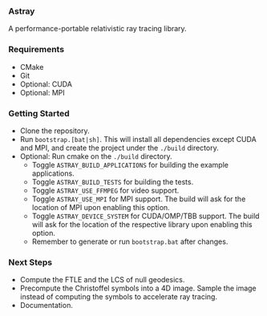 ### Astray
A performance-portable relativistic ray tracing library.

### Requirements
- CMake
- Git
- Optional: CUDA
- Optional: MPI

### Getting Started
- Clone the repository.
- Run `bootstrap.[bat|sh]`. This will install all dependencies except CUDA and MPI, and create the project under the `./build` directory.
- Optional: Run cmake on the `./build` directory.
  - Toggle `ASTRAY_BUILD_APPLICATIONS` for building the example applications.
  - Toggle `ASTRAY_BUILD_TESTS` for building the tests.
  - Toggle `ASTRAY_USE_FFMPEG` for video support.
  - Toggle `ASTRAY_USE_MPI` for MPI support. The build will ask for the location of MPI upon enabling this option.
  - Toggle `ASTRAY_DEVICE_SYSTEM` for CUDA/OMP/TBB support. The build will ask for the location of the respective library upon enabling this option.
  - Remember to generate or run `bootstrap.bat` after changes.

### Next Steps
- Compute the FTLE and the LCS of null geodesics.
- Precompute the Christoffel symbols into a 4D image. Sample the image instead of computing the symbols to accelerate ray tracing.
- Documentation.